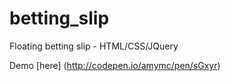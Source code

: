 betting_slip
============

Floating betting slip - HTML/CSS/JQuery

Demo [here] (http://codepen.io/amymc/pen/sGxyr)
